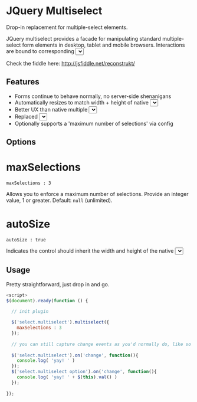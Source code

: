 JQuery Multiselect 
==================================

Drop-in replacement for multiple-select elements.

JQuery multiselect provides a facade for manipulating standard multiple-select form elements in desktop, tablet and mobile browsers.  Interactions are bound to corresponding <select> elements, so forms continue to behave as expected without requiring server-side updates.  

Check the fiddle here: http://jsfiddle.net/reconstrukt/

Features
--------

 - Forms continue to behave normally, no server-side shenanigans 
 - Automatically resizes to match width + height of native <select>  
 - Better UX than native multiple <select> elements on iOS iPad/iPhone  
 - Replaced <select> elements continue to fire native 'change' events as expected 
 - Optionally supports a 'maximum number of selections' via config 
 
Options
-------

# maxSelections

    maxSelections : 3 

Allows you to enforce a maximum number of selections. Provide an integer value, 1 or greater. Default: `null` (unlimited). 

# autoSize

    autoSize : true
 
Indicates the control should inherit the width and height of the native <select> element. Set to `false` to provide your own width/height via custom CSS. Default: `true`. 

Usage
-----

Pretty straightforward, just drop in and go.

```javascript
<script>
$(document).ready(function () {

  // init plugin
  
  $('select.multiselect').multiselect({
    maxSelections : 3
  });
  
  // you can still capture change events as you'd normally do, like so
  
  $('select.multiselect').on('change', function(){
    console.log( 'yay! ' )
  });
  $('select.multiselect option').on('change', function(){
    console.log( 'yay! ' + $(this).val() )
  });
  
});
```


